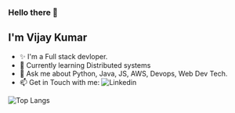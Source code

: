 ### Hello there 👋  

## I'm Vijay Kumar


<!--
**jay8299/jay8299** is a ✨ _special_ ✨ repository because its `README.md` (this file) appears on your GitHub profile.

Here are some ideas to get you started:

- 🔭 I’m currently working on ...
- 🌱 I’m currently learning ...
- 👯 I’m looking to collaborate on ...
- 🤔 I’m looking for help with ...
- 💬 Ask me about ...
- 📫 How to reach me: ...
- 😄 Pronouns: ...
- ⚡ Fun fact: ...
-->
<!--

- ✨ I'm a Full stack devloper.
#- 🔭 Ask Me about Spring, Node, React, AWS, DevOps.
- 🌱 Currently learning Distributed systems
#- 🤔 I’m looking for help with 
- 💬 Ask me about Python,Java, JS, Devops, Web Dev Technologies
- 📫 Get in Touch with me: lathah067@gmail.com




<a href="">
  <img align="left" src="https://github-readme-stats.vercel.app/api?username=jay8299&count_private=true&show_icons=true&theme=onedark" />
</a>
<a href="">
  <img align="left" src="https://github-readme-stats.vercel.app/api/top-langs/?username=jay8299&layout=compact&theme=onedark" />
</a>
- ![Vijay's github stats](https://github-readme-stats.vercel.app/api?username=jay8299&count_private=true&show_icons=true&theme=onedark)

-->
- ✨ I'm a Full stack devloper.
- 🌱 Currently learning Distributed systems
- 💬 Ask me about Python, Java, JS, AWS, Devops, Web Dev Tech.
- 📫 Get in Touch with me: 
  ![Linkedin](https://img.shields.io/badge/LinkedIn-0A66C2?style=for-the-badge&logo=Linkedin&logoColor=white)


![Top Langs](https://github-readme-stats.vercel.app/api/top-langs/?username=jay8299&layout=compact)
